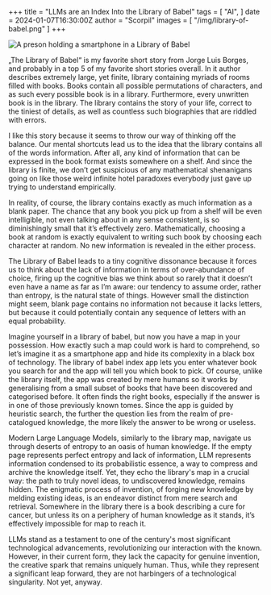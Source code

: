 +++
title = "LLMs are an Index Into the Library of Babel"
tags = [
    "AI",
]
date = 2024-01-07T16:30:00Z
author = "Scorpil"
images = [ "/img/library-of-babel.png" ]
+++

![A preson holding a smartphone in a Library of Babel](/img/library-of-babel.png)

„The Library of Babel“ is my favorite short story from Jorge Luis Borges, and probably in a top 5 of my favorite short stories overall. In it author describes extremely large, yet finite, library containing myriads of rooms filled with books. Books contain all possible permutations of characters, and as such every possible book is in a library. Furthermore, every unwritten book is in the library. The library contains the story of your life, correct to the tiniest of details, as well as countless such biographies that are riddled with errors.

I like this story because it seems to throw our way of thinking off the balance. Our mental shortcuts lead us to the idea that the library contains all of the words information. After all, any kind of information that can be expressed in the book format exists somewhere on a shelf. And since the library is finite, we don’t get suspicious of any mathematical shenanigans going on like those weird infinite hotel paradoxes everybody just gave up trying to understand empirically.

In reality, of course, the library contains exactly as much information as a blank paper. The chance that any book you pick up from a shelf will be even intelligible, not even talking about in any sense consistent, is so diminishingly small that it’s effectively zero. Mathematically, choosing a book at random is exactly equivalent to writing such book by choosing each character at random. No new information is revealed in the either process.
  
The Library of Babel leads to a tiny cognitive dissonance because it forces us to think about the lack of information in terms of over-abundance of choice, firing up the cognitive bias we think about so rarely that it doesn’t even have a name as far as I’m aware: our tendency to assume order, rather than entropy, is the natural state of things. However small the distinction might seem, blank page contains no information not because it lacks letters, but because it could potentially contain any sequence of letters with an equal probability.
  
Imagine yourself in a library of babel, but now you have a map in your possession. How exactly such a map could work is hard to comprehend, so let’s imagine it as a smartphone app and hide its complexity in a black box of technology. The library of babel index app lets you enter whatever book you search for and the app will tell you which book to pick. Of course, unlike the library itself, the app was created by mere humans so it works by generalising from a small subset of books that have been discovered and categorised before. It often finds the right books, especially if the answer is in one of those previously known tomes. Since the app is guided by heuristic search, the further the question lies from the realm of pre-catalogued knowledge, the more likely the answer to be wrong or useless.

Modern Large Language Models, similarly to the library map, navigate us through deserts of entropy to an oasis of human knowledge. If the empty page represents perfect entropy and lack of information, LLM represents information condensed to its probabilistic essence, a way to compress and archive the knowledge itself. Yet, they echo the library's map in a crucial way: the path to truly novel ideas, to undiscovered knowledge, remains hidden. The enigmatic process of invention, of forging new knowledge by melding existing ideas, is an endeavor distinct from mere search and retrieval. Somewhere in the library there is a book describing a cure for cancer, but unless its on a periphery of human knowledge as it stands, it’s effectively impossible for map to reach it.

LLMs stand as a testament to one of the century's most significant technological advancements, revolutionizing our interaction with the known. However, in their current form, they lack the capacity for genuine invention, the creative spark that remains uniquely human. Thus, while they represent a significant leap forward, they are not harbingers of a technological singularity. Not yet, anyway.